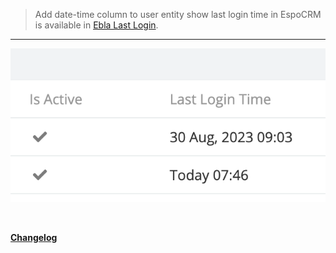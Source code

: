 > Add date-time column to user entity show last login time in EspoCRM is available
> in [Ebla Last Login](https://www.eblasoft.com.tr/espocrm-extension-page/last-login).


---

![Last Login](../../_static/images/extensions/last-login/last-login.png)


<br>

**<font color=gray> [Changelog](changelog.md) </font>**

